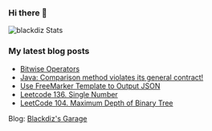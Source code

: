 ### Hi there 👋

![blackdiz Stats](https://github-readme-stats.vercel.app/api?username=blackdiz&theme=flag-india)
<!--
**blackdiz/blackdiz** is a ✨ _special_ ✨ repository because its `README.md` (this file) appears on your GitHub profile.

Here are some ideas to get you started:

- 🔭 I’m currently working on ...
- 🌱 I’m currently learning ...
- 👯 I’m looking to collaborate on ...
- 🤔 I’m looking for help with ...
- 💬 Ask me about ...
- 📫 How to reach me: ...
- 😄 Pronouns: ...
- ⚡ Fun fact: ...
-->

### My latest blog posts
<!-- BLOG-POST-LIST:START -->
- [Bitwise Operators](https://blackdiz.github.io/blog/bitwise-operators/)
- [Java: Comparison method violates its general contract!](https://blackdiz.github.io/blog/comparison-violation/)
- [Use FreeMarker Template to Output JSON](https://blackdiz.github.io/blog/freemarker-json/)
- [Leetcode 136. Single Number](https://blackdiz.github.io/blog/leetcode-136/)
- [LeetCode 104. Maximum Depth of Binary Tree](https://blackdiz.github.io/blog/leetcode-104/)
<!-- BLOG-POST-LIST:END -->
Blog: [Blackdiz's Garage](https://blackdiz.github.io/)
